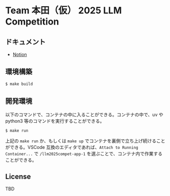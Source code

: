 # Team 本田（仮） 2025 LLM Competition

## ドキュメント

- [Notion](https://www.notion.so/Team-22a9dd6b4cc28015850dc9a4d2314393)

## 環境構築

```bash
$ make build
```

## 開発環境

以下のコマンドで、コンテナの中に入ることができる。コンテナの中で、uv や python3 等のコマンドを実行することができる。

```bash
$ make run
```

上記の `make run` か、もしくは `make up` でコンテナを裏側で立ち上げ続けることができる。VSCode 互換のエディタであれば、`Attach to Running Container...` で `/llm2025compet-app-1` を選ぶことで、コンテナ内で作業することができる。

## License

TBD
